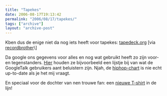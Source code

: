 ```yaml
---
title: "Tapekes"
date: 2006-08-17T19:13:42
permalink: "2006/08/17/tapekes/"
tags: ["archive"]
layout: "archive-post"
---
```

Kben dus de enige niet da nog iets heeft voor tapekes: [tapedeck.org](http://www.tapedeck.org/ "http://www.tapedeck.org/") \[via [recordbrother](http://recordbrother.typepad.com/imagesilike/2006/08/dog_days_dog_ye.html "http://recordbrother.typepad.com/imagesilike/2006/08/dog_days_dog_ye.html")\]

Da google ons gegevens voor alles en nog wat gebruikt heeft zo zijn voor- en tegenstanders. [Hier](http://www.google.com/trends/music "http://www.google.com/trends/music") houden ze bijvoorbeeld een lijstje bij van wat de GoogleTalk gebruikers aant beluistern zijn. Njah, de [hiphop-chart](http://www.google.com/trends/music?genre=Hip-Hop "http://www.google.com/trends/music?genre=Hip-Hop") is nie echt up-to-date als je het mij vraagt.

En speciaal voor de dochter van nen trouwe fan: een [nieuwe T-shirt](/images/blog/2006/08/Tzipke.jpg "/images/blog/2006/08/Tzipke.jpg") in de lijn!
